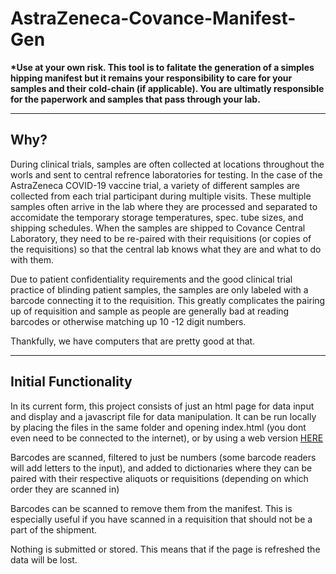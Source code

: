 # AstraZeneca-Covance-Manifest-Gen

**\*Use at your own risk. This tool is to falitate the generation of a simples
hipping manifest but it remains your responsibility to care for your samples
and their cold-chain (if applicable). You are ultimatly responsible for the
paperwork and samples that pass through your lab.**

___

## Why?

During clinical trials, samples are often collected at locations throughout
the worls and sent to central refrence laboratories for testing. In the case
of the AstraZeneca COVID-19 vaccine trial, a variety of different samples are
collected from each trial participant during multiple visits. These multiple
samples often arrive in the lab where they are processed and separated to
accomidate the temporary storage temperatures, spec. tube sizes, and shipping
schedules. When the samples are shipped to Covance Central Laboratory, they
need to be re-paired with their requisitions (or copies of the requisitions)
so that the central lab knows what they are and what to do with them. 

Due to patient confidentiality requirements and the good clinical trial
practice of blinding patient samples, the samples are only labeled with a
barcode connecting it to the requisition. This greatly complicates the pairing
up of requisition and sample as people are generally bad at reading barcodes
or otherwise matching up 10 -12 digit numbers. 

Thankfully, we have computers that are pretty good at that. 

---
## Initial Functionality

In its current form, this project consists of just an html page for data input
and display and a javascript file for data manipulation. It can be run locally
by placing the files in the same folder and opening index.html (you dont even
need to be connected to the internet), or by using a web version [HERE](http://astrazeneca-covid19-shipping-manifest.s3-website-us-east-1.amazonaws.com/)

Barcodes are scanned, filtered to just be numbers (some barcode readers will
add letters to the input), and added to dictionaries where they can be paired
with their respective aliquots or requisitions (depending on which order they
are scanned in)

Barcodes can be scanned to remove them from the manifest. This is especially
useful if you have scanned in a requisition that should not be a part of the
shipment. 

Nothing is submitted or stored. This means that if the page is refreshed the
data will be lost. 
